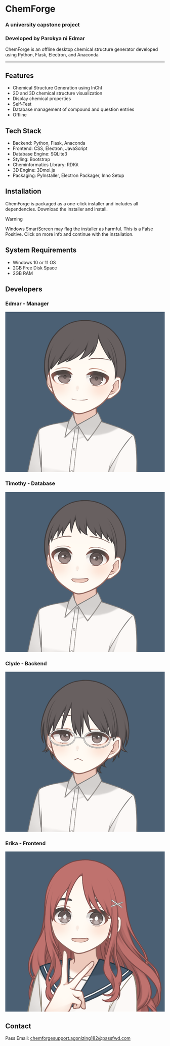# ChemForge
### A university capstone project 
### Developed by **Parokya ni Edmar**

ChemForge is an offline desktop chemical structure generator developed using Python, Flask, Electron, and Anaconda

---

## Features
- Chemical Structure Generation using InChI
- 2D and 3D chemical structure visualization
- Display chemical properties
- Self-Test
- Database management of compound and question entries
- Offline

## Tech Stack
- Backend: Python, Flask, Anaconda
- Frontend: CSS, Electron, JavaScript
- Database Engine: SQLite3
- Styling: Bootstrap
- Cheminformatics Library: RDKit
- 3D Engine: 3Dmol.js
- Packaging: PyInstaller, Electron Packager, Inno Setup

## Installation
ChemForge is packaged as a one-click installer and includes all dependencies. Download the installer and install.
> [!WARNING]
> Windows SmartScreen may flag the installer as harmful. This is a False Positive. Click on more info and continue with the installation.

## System Requirements
- Windows 10 or 11 OS
- 2GB Free Disk Space
- 2GB RAM

## Developers
### Edmar - Manager
![Edmar](/static/img/edmar.png)

### Timothy - Database
![Timothy](/static/img/timothy.png)

### Clyde - Backend
![Clyde](/static/img/clyde.png)

### Erika - Frontend
![Erika](/static/img/erika.png)

## Contact
Pass Email: chemforgesupport.agonizing182@passfwd.com
